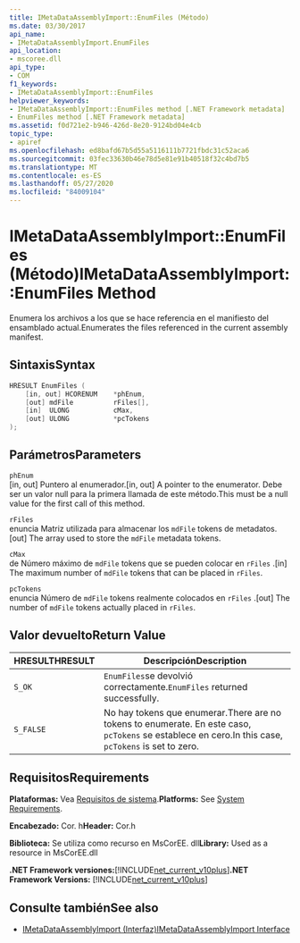 ```yaml
---
title: IMetaDataAssemblyImport::EnumFiles (Método)
ms.date: 03/30/2017
api_name:
- IMetaDataAssemblyImport.EnumFiles
api_location:
- mscoree.dll
api_type:
- COM
f1_keywords:
- IMetaDataAssemblyImport::EnumFiles
helpviewer_keywords:
- IMetaDataAssemblyImport::EnumFiles method [.NET Framework metadata]
- EnumFiles method [.NET Framework metadata]
ms.assetid: f0d721e2-b946-426d-8e20-9124bd04e4cb
topic_type:
- apiref
ms.openlocfilehash: ed8bafd67b5d55a5116111b7721fbdc31c52aca6
ms.sourcegitcommit: 03fec33630b46e78d5e81e91b40518f32c4bd7b5
ms.translationtype: MT
ms.contentlocale: es-ES
ms.lasthandoff: 05/27/2020
ms.locfileid: "84009104"
---
```

# <a name="imetadataassemblyimportenumfiles-method"></a><span data-ttu-id="429af-102">IMetaDataAssemblyImport::EnumFiles (Método)</span><span class="sxs-lookup"><span data-stu-id="429af-102">IMetaDataAssemblyImport::EnumFiles Method</span></span>
<span data-ttu-id="429af-103">Enumera los archivos a los que se hace referencia en el manifiesto del ensamblado actual.</span><span class="sxs-lookup"><span data-stu-id="429af-103">Enumerates the files referenced in the current assembly manifest.</span></span>  
  
## <a name="syntax"></a><span data-ttu-id="429af-104">Sintaxis</span><span class="sxs-lookup"><span data-stu-id="429af-104">Syntax</span></span>  
  
```cpp  
HRESULT EnumFiles (  
    [in, out] HCORENUM    *phEnum,
    [out] mdFile          rFiles[],
    [in]  ULONG           cMax,
    [out] ULONG           *pcTokens  
);  
```  
  
## <a name="parameters"></a><span data-ttu-id="429af-105">Parámetros</span><span class="sxs-lookup"><span data-stu-id="429af-105">Parameters</span></span>  
 `phEnum`  
 <span data-ttu-id="429af-106">[in, out] Puntero al enumerador.</span><span class="sxs-lookup"><span data-stu-id="429af-106">[in, out] A pointer to the enumerator.</span></span> <span data-ttu-id="429af-107">Debe ser un valor null para la primera llamada de este método.</span><span class="sxs-lookup"><span data-stu-id="429af-107">This must be a null value for the first call of this method.</span></span>  
  
 `rFiles`  
 <span data-ttu-id="429af-108">enuncia Matriz utilizada para almacenar los `mdFile` tokens de metadatos.</span><span class="sxs-lookup"><span data-stu-id="429af-108">[out] The array used to store the `mdFile` metadata tokens.</span></span>  
  
 `cMax`  
 <span data-ttu-id="429af-109">de Número máximo de `mdFile` tokens que se pueden colocar en `rFiles` .</span><span class="sxs-lookup"><span data-stu-id="429af-109">[in] The maximum number of `mdFile` tokens that can be placed in `rFiles`.</span></span>  
  
 `pcTokens`  
 <span data-ttu-id="429af-110">enuncia Número de `mdFile` tokens realmente colocados en `rFiles` .</span><span class="sxs-lookup"><span data-stu-id="429af-110">[out] The number of `mdFile` tokens actually placed in `rFiles`.</span></span>  
  
## <a name="return-value"></a><span data-ttu-id="429af-111">Valor devuelto</span><span class="sxs-lookup"><span data-stu-id="429af-111">Return Value</span></span>  
  
|<span data-ttu-id="429af-112">HRESULT</span><span class="sxs-lookup"><span data-stu-id="429af-112">HRESULT</span></span>|<span data-ttu-id="429af-113">Descripción</span><span class="sxs-lookup"><span data-stu-id="429af-113">Description</span></span>|  
|-------------|-----------------|  
|`S_OK`|<span data-ttu-id="429af-114">`EnumFiles`se devolvió correctamente.</span><span class="sxs-lookup"><span data-stu-id="429af-114">`EnumFiles` returned successfully.</span></span>|  
|`S_FALSE`|<span data-ttu-id="429af-115">No hay tokens que enumerar.</span><span class="sxs-lookup"><span data-stu-id="429af-115">There are no tokens to enumerate.</span></span> <span data-ttu-id="429af-116">En este caso, `pcTokens` se establece en cero.</span><span class="sxs-lookup"><span data-stu-id="429af-116">In this case, `pcTokens` is set to zero.</span></span>|  
  
## <a name="requirements"></a><span data-ttu-id="429af-117">Requisitos</span><span class="sxs-lookup"><span data-stu-id="429af-117">Requirements</span></span>  
 <span data-ttu-id="429af-118">**Plataformas:** Vea [Requisitos de sistema](../../get-started/system-requirements.md).</span><span class="sxs-lookup"><span data-stu-id="429af-118">**Platforms:** See [System Requirements](../../get-started/system-requirements.md).</span></span>  
  
 <span data-ttu-id="429af-119">**Encabezado:** Cor. h</span><span class="sxs-lookup"><span data-stu-id="429af-119">**Header:** Cor.h</span></span>  
  
 <span data-ttu-id="429af-120">**Biblioteca:** Se utiliza como recurso en MsCorEE. dll</span><span class="sxs-lookup"><span data-stu-id="429af-120">**Library:** Used as a resource in MsCorEE.dll</span></span>  
  
 <span data-ttu-id="429af-121">**.NET Framework versiones:**[!INCLUDE[net_current_v10plus](../../../../includes/net-current-v10plus-md.md)]</span><span class="sxs-lookup"><span data-stu-id="429af-121">**.NET Framework Versions:** [!INCLUDE[net_current_v10plus](../../../../includes/net-current-v10plus-md.md)]</span></span>  
  
## <a name="see-also"></a><span data-ttu-id="429af-122">Consulte también</span><span class="sxs-lookup"><span data-stu-id="429af-122">See also</span></span>

- [<span data-ttu-id="429af-123">IMetaDataAssemblyImport (Interfaz)</span><span class="sxs-lookup"><span data-stu-id="429af-123">IMetaDataAssemblyImport Interface</span></span>](imetadataassemblyimport-interface.md)
